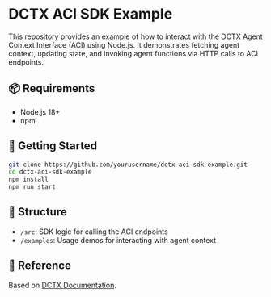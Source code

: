 # DCTX ACI SDK Example

This repository provides an example of how to interact with the DCTX Agent Context Interface (ACI) using Node.js. It demonstrates fetching agent context, updating state, and invoking agent functions via HTTP calls to ACI endpoints.

## 📦 Requirements

- Node.js 18+
- npm

## 🚀 Getting Started

```bash
git clone https://github.com/yourusername/dctx-aci-sdk-example.git
cd dctx-aci-sdk-example
npm install
npm run start
```

## 📁 Structure

- `/src`: SDK logic for calling the ACI endpoints
- `/examples`: Usage demos for interacting with agent context

## 🔗 Reference

Based on [DCTX Documentation](https://docs.dctx.ai/key-components/agent-context-interface-aci/sdk-api-example).
